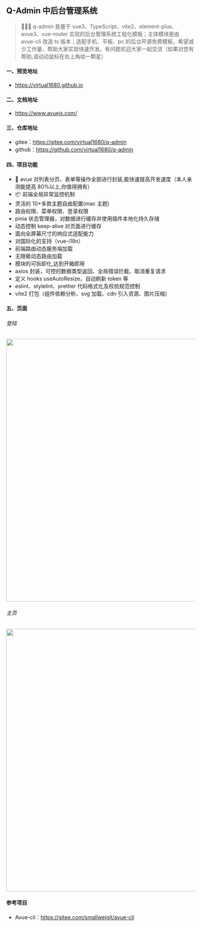 ## Q-Admin 中后台管理系统

> 🎉🎉🎉 q-admin 是基于 vue3、TypeScript、vite2、element-plus、avue3、vue-router 实现的后台管理系统工程化模板；主体模块是由 avue-cli 改造 ts 版本；适配手机、平板、pc 的后台开源免费模板，希望减少工作量，帮助大家实现快速开发。有问题欢迎大家一起交流（如果对您有帮助,请动动鼠标在右上角给一颗星）

#### 一、预览地址

- https://virtual1680.github.io

#### 二、文档地址

- https://www.avuejs.com/

#### 三、仓库地址

- gitee：https://gitee.com/virtual1680/q-admin
- github：https://github.com/virtual1680/q-admin

#### 四、项目功能

- 🚀 avue 对列表分页、表单等操作全部进行封装,能快速提高开发速度（本人亲测能提高 80%以上,你值得拥有）
- 📦️ 前端全局异常监控机制
- 灵活的 10+多款主题自由配置(mac 主题)
- 路由权限、菜单权限、登录权限
- pinia 状态管理器，对数据进行缓存并使用插件本地化持久存储
- 动态控制 keep-alive 对页面进行缓存
- 面向全屏幕尺寸的响应式适配能力
- 对国际化的支持（vue-i18n）
- 前端路由动态服务端加载
- 无限极动态路由加载
- 模块的可拆卸化,达到开箱即用
- axios 封装，可控的数据类型返回、全局错误拦截、取消重复请求
- 定义 hooks useAutoResize，自动刷新 token 等
- eslint、stylelint、prettier 代码格式化及校验规范控制
- vite2 打包（组件依赖分析、svg 加载、cdn 引入资源、图片压缩）

#### 五、页面

###### 登陆

<img src='https://avuejs.com/images/cli/1.png' width="700">

###### 主页

<img src='https://avuejs.com/images/cli/2.png' width="700">

#### 参考项目

- Avue-cli：https://gitee.com/smallweigit/avue-cli
